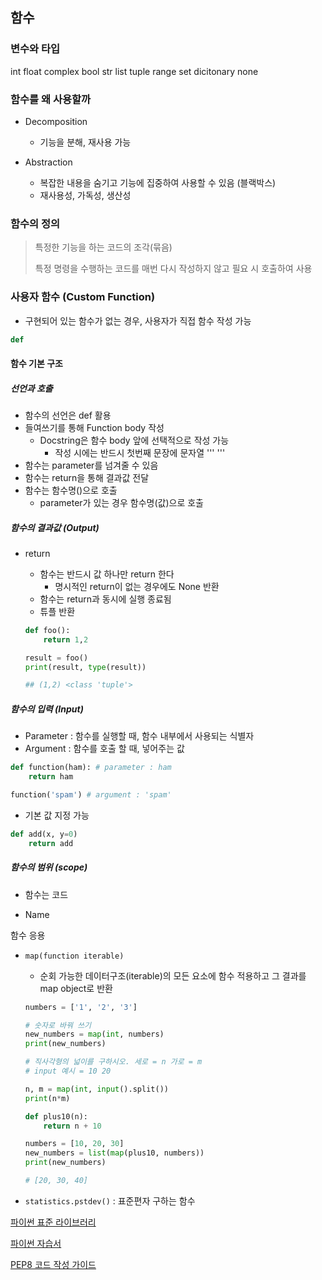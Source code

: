 ## 함수

### 변수와 타입

int float complex bool str list tuple range set dicitonary none

### 함수를 왜 사용할까

- Decomposition
  - 기능을 분해, 재사용 가능

- Abstraction
  - 복잡한 내용을 숨기고 기능에 집중하여 사용할 수 있음 (블랙박스)
  - 재사용성, 가독성, 생산성

### 함수의 정의

> 특정한 기능을 하는 코드의 조각(묶음)
>
> 특정 명령을 수행하는 코드를 매번 다시 작성하지 않고 필요 시 호출하여 사용

### 사용자 함수 (Custom Function)

- 구현되어 있는 함수가 없는 경우, 사용자가 직접 함수 작성 가능

```python
def 
```

#### 함수 기본 구조

##### 선언과 호출

- 함수의 선언은 def 활용
- 들여쓰기를 통해 Function body 작성
  - Docstring은 함수 body 앞에 선택적으로 작성 가능
    - 작성 시에는 반드시 첫번째 문장에 문자열 ''' '''
- 함수는 parameter를 넘겨줄 수 있음
- 함수는 return을 통해 결과값 전달
- 함수는 함수명()으로 호출
  - parameter가 있는 경우 함수명(값)으로 호출

##### 함수의 결과값 (Output)

- return

  - 함수는 반드시 값 하나만 return 한다
    - 명시적인 return이 없는 경우에도 None 반환
  - 함수는 return과 동시에 실행 종료됨
  - 튜플 반환

  ```python
  def foo():
      return 1,2
  
  result = foo()
  print(result, type(result))
  
  ## (1,2) <class 'tuple'>
  ```

##### 함수의 입력 (Input)

- Parameter : 함수를 실행할 때, 함수 내부에서 사용되는 식별자
- Argument : 함수를 호출 할 때, 넣어주는 값

```python
def function(ham): # parameter : ham
    return ham

function('spam') # argument : 'spam'
```

- 기본 값 지정 가능

```python
def add(x, y=0)
	return add
```

##### 함수의 범위 (scope)

- 함수는 코드

- Name

함수 응용

- `map(function iterable)`

  - 순회 가능한 데이터구조(iterable)의 모든 요소에 함수 적용하고 그 결과를 map object로 반환

  ```python
  numbers = ['1', '2', '3']
  
  # 숫자로 바꿔 쓰기
  new_numbers = map(int, numbers)
  print(new_numbers)
  ```

  ```python
  # 직사각형의 넓이를 구하시오. 세로 = n 가로 = m
  # input 예시 = 10 20
  
  n, m = map(int, input().split())
  print(n*m)
  ```

  ```python
  def plus10(n):
      return n + 10
  
  numbers = [10, 20, 30]
  new_numbers = list(map(plus10, numbers))
  print(new_numbers)
  
  # [20, 30, 40]
  ```

- `statistics.pstdev()` : 표준편자 구하는 함수

[파이썬 표준 라이브러리](https://docs.python.org/ko/3/library/index.html)

[파이썬 자습서](https://docs.python.org/ko/3/tutorial/index.html)

[PEP8 코드 작성 가이드](https://zerosheepmoo.github.io/pep8-in-korean/doc/whitespace-in-expressions-and-statements.html#%E1%84%83%E1%85%A1%E1%84%85%E1%85%B3%E1%86%AB-%E1%84%80%E1%85%AF%E1%86%AB%E1%84%8C%E1%85%A1%E1%86%BC%E1%84%89%E1%85%A1%E1%84%92%E1%85%A1%E1%86%BC)

